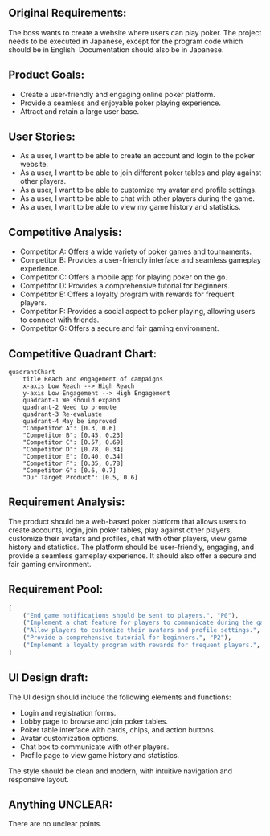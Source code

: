 ## Original Requirements:
The boss wants to create a website where users can play poker. The project needs to be executed in Japanese, except for the program code which should be in English. Documentation should also be in Japanese.

## Product Goals:
- Create a user-friendly and engaging online poker platform.
- Provide a seamless and enjoyable poker playing experience.
- Attract and retain a large user base.

## User Stories:
- As a user, I want to be able to create an account and login to the poker website.
- As a user, I want to be able to join different poker tables and play against other players.
- As a user, I want to be able to customize my avatar and profile settings.
- As a user, I want to be able to chat with other players during the game.
- As a user, I want to be able to view my game history and statistics.

## Competitive Analysis:
- Competitor A: Offers a wide variety of poker games and tournaments.
- Competitor B: Provides a user-friendly interface and seamless gameplay experience.
- Competitor C: Offers a mobile app for playing poker on the go.
- Competitor D: Provides a comprehensive tutorial for beginners.
- Competitor E: Offers a loyalty program with rewards for frequent players.
- Competitor F: Provides a social aspect to poker playing, allowing users to connect with friends.
- Competitor G: Offers a secure and fair gaming environment.

## Competitive Quadrant Chart:
```mermaid
quadrantChart
    title Reach and engagement of campaigns
    x-axis Low Reach --> High Reach
    y-axis Low Engagement --> High Engagement
    quadrant-1 We should expand
    quadrant-2 Need to promote
    quadrant-3 Re-evaluate
    quadrant-4 May be improved
    "Competitor A": [0.3, 0.6]
    "Competitor B": [0.45, 0.23]
    "Competitor C": [0.57, 0.69]
    "Competitor D": [0.78, 0.34]
    "Competitor E": [0.40, 0.34]
    "Competitor F": [0.35, 0.78]
    "Competitor G": [0.6, 0.7]
    "Our Target Product": [0.5, 0.6]
```

## Requirement Analysis:
The product should be a web-based poker platform that allows users to create accounts, login, join poker tables, play against other players, customize their avatars and profiles, chat with other players, view game history and statistics. The platform should be user-friendly, engaging, and provide a seamless gameplay experience. It should also offer a secure and fair gaming environment.

## Requirement Pool:
```python
[
    ("End game notifications should be sent to players.", "P0"),
    ("Implement a chat feature for players to communicate during the game.", "P1"),
    ("Allow players to customize their avatars and profile settings.", "P1"),
    ("Provide a comprehensive tutorial for beginners.", "P2"),
    ("Implement a loyalty program with rewards for frequent players.", "P2")
]
```

## UI Design draft:
The UI design should include the following elements and functions:
- Login and registration forms.
- Lobby page to browse and join poker tables.
- Poker table interface with cards, chips, and action buttons.
- Avatar customization options.
- Chat box to communicate with other players.
- Profile page to view game history and statistics.

The style should be clean and modern, with intuitive navigation and responsive layout.

## Anything UNCLEAR:
There are no unclear points.